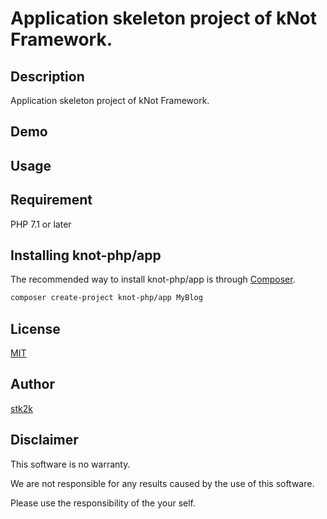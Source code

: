 Application skeleton project of kNot Framework.
=======================

## Description

Application skeleton project of kNot Framework.

## Demo


## Usage

## Requirement

PHP 7.1 or later

## Installing knot-php/app

The recommended way to install knot-php/app is through
[Composer](http://getcomposer.org).

```bash
composer create-project knot-php/app MyBlog
```

## License
[MIT](https://github.com/calgamo/app/blob/master/LICENSE)

## Author

[stk2k](https://github.com/stk2k)

## Disclaimer

This software is no warranty.

We are not responsible for any results caused by the use of this software.

Please use the responsibility of the your self.


